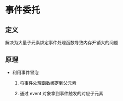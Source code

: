 # 事件委托

## 定义

解决为大量子元素绑定事件处理函数导致内存开销大的问题

## 原理

- 利用事件冒泡

   1. 将事件处理函数绑定到父元素

   2. 通过 event 对象拿到事件触发的对应子元素